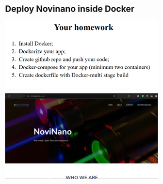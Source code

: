 # Deploy Novinano inside Docker

![homework](../Task_2/homework2.png)

![done_scr](../Task_2/novinano_in_docker.png)
